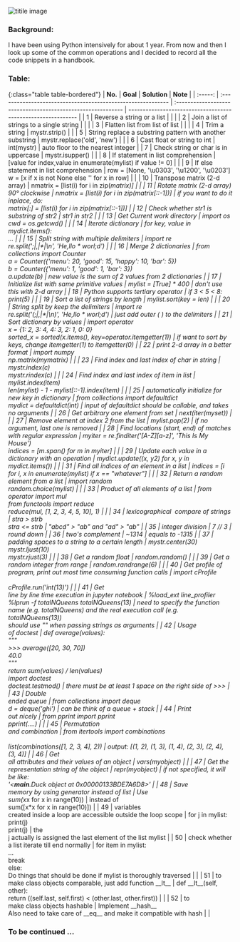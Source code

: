 ![titile image](https://images.pexels.com/photos/459225/pexels-photo-459225.jpeg?auto=compress&cs=tinysrgb&dpr=2&h=650&w=940)

### Background: 

I have been using Python intensively for about 1 year. From now and then I look up some of the common operations and I decided to record all the code snippets in a handbook.



### Table:

{:class="table table-bordered"}
| **No.** | **Goal**                                                     | **Solution**                                                 | **Note**                                                     |
| :-----: | :----------------------------------------------------------- | :----------------------------------------------------------- | ------------------------------------------------------------ |
|    1    | Reverse a string or a list                                   | <script src="https://gist.github.com/Wizna/6d8bc2a47af1ce6a83af4e5227eb9e00.js"></script> |                                                              |
|    2    | Join a list of strings to a single string                    | <script src="https://gist.github.com/Wizna/2a9441980881bbe6b48c33209fe7b707.js"></script> |                                                              |
|    3    | Flatten list from list of list                               | <script src="https://gist.github.com/Wizna/dc4030c27711837cb9a25b7e8947a350.js"></script> |                                                              |
|    4    | Trim a string                                                | mystr.strip()                                                |                                                              |
|    5    | String replace a substring pattern with another substring    | mystr.replace('old', 'new')                                  |                                                              |
|    6    | Cast  float or string to int                                 | int(mystr)                                                   | auto floor to the nearest integer                            |
|    7    | Check string or char is in uppercase                         | mystr.isupper()                                              |                                                              |
|    8    | If statement in list comprehension                           | [value for index,value in enumerate(mylist) if value != 0]   |                                                              |
|    9    | If else statement in list comprehension                      | row = [None, '\u0303', '\u1200', '\u0203']<br>w = [x if x is not None else '' for x in row] |                                                              |
|   10    | Transpose matrix  (2-d array)                                | nmatrix = [list(i) for i in zip(*matrix)]                    |                                                              |
|   11    | Rotate matrix (2-d array) 90° clockwise                      | nmatrix = [list(i) for i in zip(*matrix[::-1])]              | if you want to do it inplace, do:<br> matrix[:] = [list(i) for i in zip(*matrix[::-1])] |
|   12    | Check whether str1 is substring of str2                      | str1 in str2                                                 |                                                              |
|   13    | Get Current work directory                                   | import os<br>cwd = os.getcwd()                               |                                                              |
|   14    | Iterate dictionary                                           | for key, value in mydict.items(): <br>...                    |                                                              |
|   15    | Split string with multiple delimiters                        | import re <br>re.split(';\|,\|\*\|\n', 'He,llo * worl;d')    |                                                              |
|   16    | Merge 2 dictionaries                                         | from collections import Counter<br/>a = Counter({'menu': 20, 'good': 15, 'happy': 10, 'bar': 5})<br/>b = Counter({'menu': 1, 'good': 1, 'bar': 3})<br/>a.update(b) | new value is the sum of 2 values from 2 dictionaries         |
|   17    | Initialize list with same primitive values                   | mylist = [True] * 400                                        | don't use this with 2-d array                                |
|   18    | Python supports tertiary  operator                           | if 3 < 5 < 8: print(5)                                       |                                                              |
|   19    | Sort a list of strings by length                             | mylist.sort(key = len)                                       |                                                              |
|   20    | String split by keep the delimiters                          | import re<br>re.split('(;\|,\|\*\|\n)', 'He,llo * worl;d')   | just add outer ( ) to the delimiters                         |
|   21    | Sort dictionary by values                                    | import operator<br>x = {1: 2, 3: 4, 4: 3, 2: 1, 0: 0}<br>sorted_x = sorted(x.items(), key=operator.itemgetter(1)) | if want to sort by keys, change itemgetter(1) to itemgetter(0) |
|   22    | print 2-d array in a better format                           | import numpy<br>np.matrix(mymatrix)                          |                                                              |
|   23    | Find index and last index of char in string                  | mystr.index(c)<br>mystr.rindex(c)                            |                                                              |
|   24    | Find index and last index of item in list                    | mylist.index(item)<br>len(mylist) - 1 - mylist[::-1].index(item) |                                                              |
|   25    | automatically initialize for new key in dictionary           | from collections import defaultdict <br>mydict = defaultdict(int) | input of defaultdict should be callable, and takes no arguments |
|   26    | Get arbitrary one element from set                           | next(iter(myset))                                            |                                                              |
|   27    | Remove element at index 2 from the list                      | mylist.pop(2)                                                | if no argument, last one is removed                          |
|   28    | Find locations (start, end) of matches with regular expression | myiter = re.finditer('[A-Z][a-z]*', 'This Is My House')<br>indices = [m.span() for m in myiter] |                                                              |
|   29    | Update each value in a dictionary with an operation          | mydict.update((x, y*2) for x, y in mydict.items())           |                                                              |
|   31    | Find all indices of an element in a list                     | indices = [i for i, x in enumerate(mylist) if x == "whatever"] |                                                              |
|   32    | Return a random element from a list                          | import random<br>random.choice(mylist)                       |                                                              |
|   33    | Product of all elements of a list                            | from operator import mul<br>from functools import reduce<br>reduce(mul, [1, 2, 3, 4, 5, 10], 1) |                                                              |
|   34    | lexicographical  compare of strings                          | stra > strb <br>stra <= strb                                 | "abcd" > "ab" and "ad" > "ab"                                |
|   35    | integer division                                             | 7 // 3                                                       | round down                                                   |
|   36    | two's complement                                             | ~1314                                                        | equals to -1315                                              |
|   37    | padding spaces to a string to a certain length               | mystr.center(30)<br>mystr.ljust(10)<br>mystr.rjust(3)        |                                                              |
|   38    | Get a random float                                           | random.random()                                              |                                                              |
|   39    | Get a random integer from range                              | random.randrange(6)                                          |                                                              |
|   40    | Get profile of<br/>program, print out most time consuming function calls | import cProfile<br/><br/>cProfile.run('int(13)')             |                                                              |
|   41    | Get<br/>line by line time execution in jupyter notebook      | %load_ext line_profiler<br/>%lprun -f totalNQueens totalNQueens(13) | need to specify the function name (e.g. totalNQueens) and the real execution call (e.g. totalNQueens(13))<br/>should use "" when passing strings as arguments |
|   42    | Usage<br/>of doctest                                         | def average(values):<br/>    """<br/>    >>> average([20, 30, 70])<br/>    40.0<br/>    """<br/>    return sum(values) / len(values)<br/>import doctest<br/>doctest.testmod() | there must be at least 1 space on the right side of >>>      |
|   43    | Double<br/>ended queue                                       | from collections import deque<br/>d = deque('ghi')           | can be think of a queue + stack                              |
|   44    | Print<br/>out nicely                                         | from pprint import pprint<br/>pprint(….)                     |                                                              |
|   45    | Permutation<br/>and combination                              | from itertools import combinations<br/><br/>list(combinations([1, 2, 3, 4], 2)) | output: [(1, 2), (1, 3), (1, 4), (2, 3), (2, 4), (3, 4)]     |
|   46    | Get<br/>all attributes and their values of an object         | vars(myobject)                                               |                                                              |
|   47    | Get the<br/>representation string of the object              | repr(myobject)                                               | if not specified, it will be like:<br/>'<__main__.Duck object at 0x00000133BDE7A6D8>' |
|   48    | Save<br/>memory by using generator instead of list           | Use <br/>sum(x*x for x in range(10))                         | instead of <br/>sum([x*x for x in range(10)])                |
|   49    | variables<br/>created inside a loop are accessible outside the loop scope | for j in mylist:<br/>    print(j)<br/>print(j)               | the<br/>j actually is assigned the last element of the list mylist |
|   50    | check whether a list iterate till end normally               | for item in mylist: <br/>    ...<br/>    break<br/>else: <br/>    Do things that should be done if mylist is thoroughly traversed |                                                              |
|   51    | to<br/>make class objects comparable, just add function \_\_lt\_\_ | def \_\_lt\_\_(self, other):<br/>        return ((self.last, self.first) < (other.last, other.first)) |                                                              |
|   52    | to<br/>make class objects hashable                           | Implement \_\_hash\_\_<br/>Also need to take care of \_\_eq\_\_ and make it compatible with hash |                                                              |



### To be continued ...
